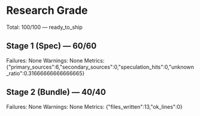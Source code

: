 # Research Grade
Total: 100/100 — ready_to_ship

## Stage 1 (Spec) — 60/60
Failures: None
Warnings: None
Metrics: {"primary_sources":6,"secondary_sources":0,"speculation_hits":0,"unknown_ratio":0.31666666666666665}

## Stage 2 (Bundle) — 40/40
Failures: None
Warnings: None
Metrics: {"files_written":13,"ok_lines":0}